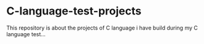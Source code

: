 # C-language-test-projects
This repository is about the projects of C language i have build during my C language test...
